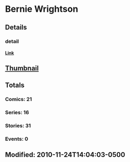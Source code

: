# Bernie  Wrightson 
## Details
### detail
#### [Link](http://marvel.com/comics/creators/2861/bernie_wrightson?utm_campaign=apiRef&utm_source=225578a89fc76f3d20fbffda5d17a88d)
## [Thumbnail](http://i.annihil.us/u/prod/marvel/i/mg/b/40/image_not_available.jpg)
## Totals
### Comics: 21
### Series: 16
### Stories: 31
### Events: 0
## Modified: 2010-11-24T14:04:03-0500